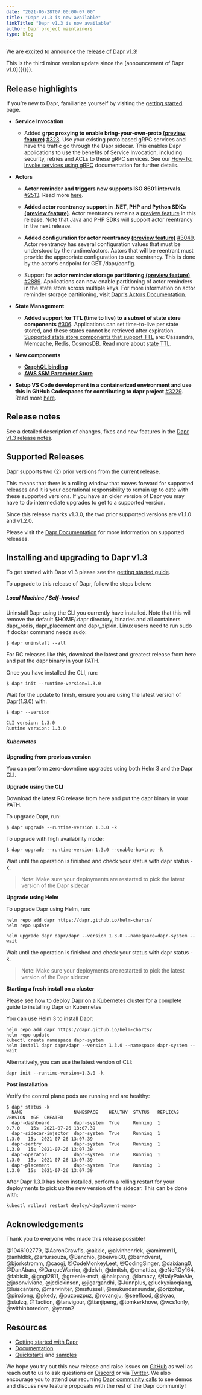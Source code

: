 ```yaml
---
date: "2021-06-28T07:00:00-07:00"
title: "Dapr v1.3 is now available"
linkTitle: "Dapr v1.3 is now available"
author: Dapr project maintainers
type: blog
---
```


We are excited to announce the [release of Dapr v1.3](https://github.com/dapr/dapr/releases/tag/v1.3.0)!

This is the third minor version update since the [announcement of Dapr v1.0]({{<ref v1-announcement>}}).

## Release highlights
If you’re new to Dapr, familiarize yourself by visiting the [getting started](https://docs.dapr.io/getting-started/) page.

- **Service Invocation**
    - Added **grpc proxying to enable bring-your-own-proto [(preview feature)](https://docs.dapr.io/operations/support/support-preview-features.md)** [#323](https://github.com/dapr/dapr/issues/3231). Use your existing proto based gRPC services and have the traffic go through the Dapr sidecar. This enables Dapr applications to use the benefits of Service Invocation, including security, retries and ACLs to these gRPC services. See our [How-To: Invoke services using gRPC](https://docs.dapr.io/developing-applications/building-blocks/service-invocation/howto-invoke-services-grpc/) documentation for further details. 

- **Actors**
    - **Actor reminder and triggers now supports ISO 8601 intervals**. [#2513](https://github.com/dapr/dapr/issues/2513). Read more [here](https://docs.dapr.io/developing-applications/building-blocks/actors/howto-actors.md).

    - **Added actor reentrancy support in .NET, PHP and Python SDKs [(preview feature)](https://docs.dapr.io/operations/support/support-preview-features.md)**. Actor reentrancy remains a [preview feature](https://docs.dapr.io/operations/support/support-preview-features.md) in this release. Note that Java and PHP SDKs will support actor reentrancy in the next release.


    - **Added configuration for actor reentrancy [(preview feature)](https://docs.dapr.io/operations/support/support-preview-features.md)** [#3049](https://github.com/dapr/dapr/issues/3049). Actor reentrancy has several configuration values that must be understood by the runtime/actors. Actors that will be reentrant must  provide the appropriate configuration to use reentrancy. This is done by the actor’s endpoint for GET /dapr/config. 

    - Support for **actor reminder storage partitioning [(preview feature)](https://docs.dapr.io/operations/support/support-preview-features.md)** [#2889](https://github.com/dapr/dapr/issues/2889). Applications can now enable partitioning of actor reminders in the state store across multiple keys. For more information on actor reminder storage partitioning, visit [Dapr's Actors Documentation]().

- **State Management**  
    - **Added support for TTL (time to live) to a subset of state store components** [#306](https://github.com/dapr/components-contrib/issues/306). Applications can set time-to-live per state stored, and these states cannot be retrieved after expiration. [Supported state store components that support TTL](https://docs.dapr.io/reference/components-reference/supported-state-stores/) are: Cassandra, Memcache, Redis, CosmosDB. Read more about [state TTL](https://docs.dapr.io/developing-applications/building-blocks/state-management/state-store-ttl/).

- **New components**
    - [**GraphQL binding**](https://docs.dapr.io/reference/components-reference/supported-bindings/graghql/)
    - [**AWS SSM Parameter Store**](https://docs.dapr.io/reference/components-reference/supported-secret-stores/aws-parameter-store/)

- **Setup VS Code development in a containerized environment and use this in GitHub Codespaces for contributing to dapr project** [#3229](https://github.com/dapr/dapr/issues/3229). Read more [here](https://github.com/dapr/dapr/blob/master/docs/development/setup-dapr-development-using-vscode.md).

## Release notes
See a detailed description of changes, fixes and new features in the [Dapr v1.3 release notes](https://github.com/dapr/dapr/releases/tag/v1.3.0).  

## Supported Releases   
Dapr supports two (2) prior versions from the current release. 

This means that there is a rolling window that moves forward for supported releases and it is your operational responsibility to remain up to date with these supported versions. If you have an older version of Dapr you may have to do intermediate upgrades to get to a supported version.

Since this release marks v1.3.0, the two prior supported versions are v1.1.0 and v1.2.0. 

Please visit the [Dapr Documentation](https://docs.dapr.io/operations/support/support-release-policy/) for more information on supported releases.

## Installing and upgrading to Dapr v1.3

To get started with Dapr v1.3 please see the [getting started guide](https://docs.dapr.io/getting-started/).

To upgrade to this release of Dapr, follow the steps below:  

##### **Local Machine / Self-hosted**

Uninstall Dapr using the CLI you currently have installed. Note that this will remove the default $HOME/.dapr directory, binaries and all containers dapr_redis, dapr_placement and dapr_zipkin. Linux users need to run sudo if docker command needs sudo:

```
$ dapr uninstall --all
```

For RC releases like this, download the latest and greatest release from here and put the dapr binary in your PATH.

Once you have installed the CLI, run:

```
$ dapr init --runtime-version=1.3.0
```

Wait for the update to finish, ensure you are using the latest version of Dapr(1.3.0) with:

```
$ dapr --version

CLI version: 1.3.0
Runtime version: 1.3.0
```

##### **Kubernetes**

**Upgrading from previous version**

You can perform zero-downtime upgrades using both Helm 3 and the Dapr CLI.

**Upgrade using the CLI**

Download the latest RC release from here and put the dapr binary in your PATH.

To upgrade Dapr, run:

```
$ dapr upgrade --runtime-version 1.3.0 -k
```
To upgrade with high availability mode:

```
$ dapr upgrade --runtime-version 1.3.0 --enable-ha=true -k
```

Wait until the operation is finished and check your status with dapr status -k.

> Note: Make sure your deployments are restarted to pick the latest version of the Dapr sidecar

**Upgrade using Helm**

To upgrade Dapr using Helm, run:

```
helm repo add dapr https://dapr.github.io/helm-charts/
helm repo update

helm upgrade dapr dapr/dapr --version 1.3.0 --namespace=dapr-system --wait
```

Wait until the operation is finished and check your status with dapr status -k.

> Note: Make sure your deployments are restarted to pick the latest version of the Dapr sidecar

**Starting a fresh install on a cluster**

Please see [how to deploy Dapr on a Kubernetes cluster](https://docs.dapr.io/operations/hosting/kubernetes/kubernetes-deploy/) for a complete guide to installing Dapr on Kubernetes

You can use Helm 3 to install Dapr:
```
helm repo add dapr https://dapr.github.io/helm-charts/
helm repo update
kubectl create namespace dapr-system
helm install dapr dapr/dapr --version 1.3.0 --namespace dapr-system --wait
```

Alternatively, you can use the latest version of CLI:

```
dapr init --runtime-version=1.3.0 -k
```

**Post installation**

Verify the control plane pods are running and are healthy:

```
$ dapr status -k
  NAME                   NAMESPACE    HEALTHY  STATUS   REPLICAS  VERSION  AGE  CREATED
  dapr-dashboard         dapr-system  True     Running  1         0.7.0    15s  2021-07-26 13:07.39
  dapr-sidecar-injector  dapr-system  True     Running  1         1.3.0   15s  2021-07-26 13:07.39
  dapr-sentry            dapr-system  True     Running  1         1.3.0   15s  2021-07-26 13:07.39
  dapr-operator          dapr-system  True     Running  1         1.3.0   15s  2021-07-26 13:07.39
  dapr-placement         dapr-system  True     Running  1         1.3.0   15s  2021-07-26 13:07.39
```

After Dapr 1.3.0 has been installed, perform a rolling restart for your deployments to pick up the new version of the sidecar.
This can be done with:

```
kubectl rollout restart deploy/<deployment-name>
```

## Acknowledgements
Thank you to everyone who made this release possible!

@1046102779, @AaronCrawfis, @akkie, @alvinhenrick, @amirmm11, @anhldbk, @artursouza, @Banchio, @beiwei30, @berndverst, @bjorkstromm, @caogj, @CodeMonkeyLeet, @CodingSinger, @daixiang0, @DanAbara, @DarqueWarrior, @delvh, @dmitsh, @emattiza, @eNeRGy164, @fabistb, @gogi2811, @greenie-msft, @halspang, @iamazy, @ItalyPaleAle, @jasonviviano, @jcdickinson, @jigargandhi, @Junnplus, @luckyxiaoqiang, @luiscantero, @marviniter, @msfussell, @mukundansundar, @orizohar, @pinxiong, @pkedy, @puzpuzpuz, @rovangju, @seeflood, @skyao, @stulzq, @Taction, @tanvigour, @tianjipeng, @tomkerkhove, @wcs1only, @withinboredom, @yaron2

## Resources

- [Getting started with Dapr](https://docs.dapr.io/getting-started/)
- [Documentation](https://docs.dapr.io/)
- [Quickstarts](https://github.com/dapr/quickstarts/tree/release-1.2) and [samples](https://github.com/dapr/samples)

We hope you try out this new release and raise issues on [GitHub](https://github.com/dapr) as well as reach out to us to ask questions on [Discord](https://aka.ms/dapr-discord) or via [Twitter](https://twitter.com/daprdev). We also encourage you to attend our recurring [Dapr community calls](https://github.com/dapr/community#community-meetings) to see demos and discuss new feature proposals with the rest of the Dapr community!
